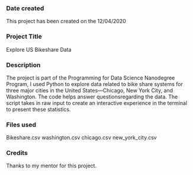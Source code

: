 ### Date created
This project has been created on the 12/04/2020

### Project Title
Explore US Bikeshare Data

### Description
The project is part of the Programming for Data Science Nanodegree Program, I used Python to explore data related to bike share systems for three major cities in the United States—Chicago, New York City, and Washington.  The code helps answer questionsregarding the data. The script takes in raw input to create an interactive experience in the terminal to present these statistics.

### Files used
Bikeshare.csv
washington.csv
chicago.csv
new_york_city.csv

### Credits
Thanks to my mentor for this project.
